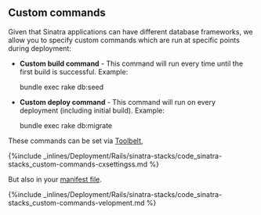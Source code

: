 <!-- usedin: [ _rails/deployment/sinatra-stacks.md] -->


## Custom commands

Given that Sinatra applications can have different database frameworks, we allow you to specify custom commands which are run at specific points during deployment:

*  **Custom build command** - This command will run every time until the first build is successful. Example:

      
      bundle exec rake db:seed


*  **Custom deploy command** - This command will run on every deployment (including initial build). Example:

      
      bundle exec rake db:migrate


These commands can be set via [Toolbelt](/toolbelt/toolbelt-settings-command),



{%include _inlines/Deployment/Rails/sinatra-stacks/code_sinatra-stacks_custom-commands-cxsettingss.md %}




But also in your [manifest file](/building-your-stack/getting-started-with-manifest-files).



{%include _inlines/Deployment/Rails/sinatra-stacks/code_sinatra-stacks_custom-commands-velopment.md %}




